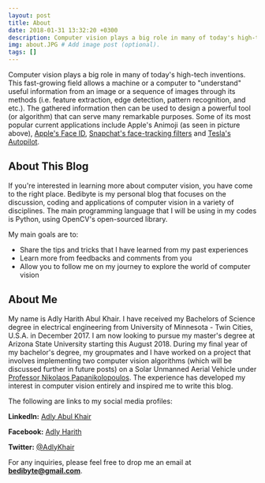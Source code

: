 ```yaml
---
layout: post
title: About
date: 2018-01-31 13:32:20 +0300
description: Computer vision plays a big role in many of today's high-tech inventions. This fast-growing field allows a machine or a computer to "understand" useful information from an image or a sequence of images through its methods (i.e. feature extraction, edge detection, pattern recognition, and etc.).
img: about.JPG # Add image post (optional).
tags: []
---
```

Computer vision plays a big role in many of today's high-tech inventions. This fast-growing field allows a machine or a computer to "understand" useful information from an image or a sequence of images through its methods (i.e. feature extraction, edge detection, pattern recognition, and etc.). The gathered information then can be used to design a powerful tool (or algorithm) that can serve many remarkable purposes. Some of its most popular current applications include Apple's Animoji (as seen in picture above), [Apple's Face ID](https://www.macworld.com/article/3225406/iphone-ipad/face-id-iphone-x-faq.html), [Snapchat's face-tracking filters](https://petapixel.com/2016/06/30/snapchats-powerful-facial-recognition-technology-works/) and [Tesla's Autopilot](https://www.tesla.com/autopilot).     

## About This Blog
If you're interested in learning more about computer vision, you have come to the right place. Bedibyte is my personal blog that focuses on the discussion, coding and applications of computer vision in a variety of disciplines. The main programming language that I will be using in my codes is Python, using OpenCV's open-sourced library.

My main goals are to:
* Share the tips and tricks that I have learned from my past experiences
* Learn more from feedbacks and comments from you
* Allow you to follow me on my journey to explore the world of computer vision

## About Me
My name is Adly Harith Abul Khair. I have received my Bachelors of Science degree in electrical engineering from University of Minnesota - Twin Cities, U.S.A. in December 2017. I am now looking to pursue my master's degree at Arizona State University starting this August 2018. During my final year of my bachelor's degree, my groupmates and I have worked on a project that involves implementing two computer vision algorithms (which will be discussed further in future posts) on a Solar Unmanned Aerial Vehicle under [Professor Nikolaos Papanikolopoulos](https://www-users.cs.umn.edu/~papan001/). The experience has developed my interest in computer vision entirely and inspired me to write this blog.

The following are links to my social media profiles:

**LinkedIn:** [Adly Abul Khair](https://www.linkedin.com/in/adly-abul-khair-60312b127/)

**Facebook:** [Adly Harith](https://www.facebook.com/adly.harith)

**Twitter:** [@AdlyKhair](https://twitter.com/AdlyKhair)

For any inquiries, please feel free to drop me an email at **bedibyte@gmail.com**.
